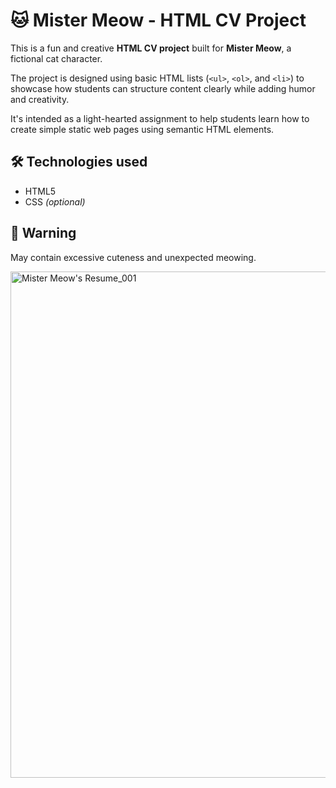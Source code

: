 # 🐱 Mister Meow - HTML CV Project

This is a fun and creative **HTML CV project** built for **Mister Meow**, a fictional cat character.

The project is designed using basic HTML lists (`<ul>`, `<ol>`, and `<li>`) to showcase how students can structure content clearly while adding humor and creativity.

It's intended as a light-hearted assignment to help students learn how to create simple static web pages using semantic HTML elements.

## 🛠️ Technologies used

- HTML5  
- CSS *(optional)*

## 🐾 Warning

May contain excessive cuteness and unexpected meowing.


<img width="1440" height="810" alt="Mister Meow's Resume_001" src="https://github.com/user-attachments/assets/b979f968-de59-4f5a-aab9-d45624bd56ac" />
